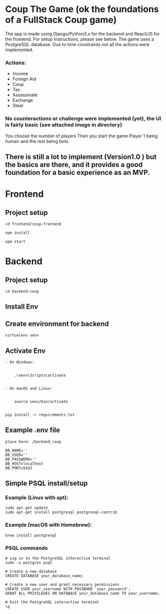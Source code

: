 # Coup The Game (ok the foundations of a FullStack Coup game)

 The app is made using Django/Python3.x for the backend and React/JS for the frontend.
 For setup instructions, please see below. The game uses a PostgreSQL database.
 Due to time constraints not all the actions were implemented.
### Actions:
- Income
- Foreign Aid
- Coup
- Tax
- Assassinate
- Exchange
- Steal

### No counteractions or challenge were implemented (yet), the UI is fairly basic (see attached image in directory)
You choose the number of players
Then you start the game Player 1 being human and the rest being bots.

## There is still a lot to implement (Version1.0 ) but the basics are there, and it provides a good foundation for a basic experience as an MVP.


# Frontend
## Project setup
```
cd frontend/coup-frontend
```
```
npm install
```
```
npm start
```

# Backend
## Project setup
```
cd backend-coup
```

<!-- install requirements.txt file -->
## Install Env 
## Create environment for backend 
```
virtualenv venv
```

## Activate Env
```
- On Windows:
    
    
    .\venv\Scripts\activate

    
- On macOS and Linux:
    
   
    source venv/bin/activate
  
```
```
pip install -r requirements.txt
```

## Example .env file
```
place here: /backend_coup
```
```
DB_NAME=''
DB_USER=''
DB_PASSWORD=''
DB_HOST=localhost
DB_PORT=5432

```
## Simple PSQL install/setup

### Example (Linux with apt):

```
sudo apt-get update
sudo apt-get install postgresql postgresql-contrib
```


### Example (macOS with Homebrew):
```
brew install postgresql
```

### PSQL commands
```
# Log in to the PostgreSQL interactive terminal
sudo -u postgres psql

# Create a new database
CREATE DATABASE your_database_name;

# Create a new user and grant necessary permissions
CREATE USER your_username WITH PASSWORD 'your_password';
GRANT ALL PRIVILEGES ON DATABASE your_database_name TO your_username;

# Exit the PostgreSQL interactive terminal
\q

```
